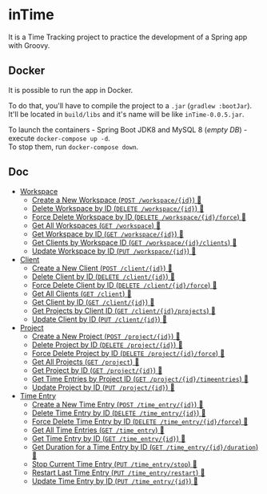 # inTime
It is a Time Tracking project to practice the development of a Spring app with Groovy.

## Docker
It is possible to run the app in Docker.

To do that, you'll have to compile the project to a `.jar` (`gradlew :bootJar`).  
It'll be located in `build/libs` and it's name will be like `inTime-0.0.5.jar`.

To launch the containers - Spring Boot JDK8 and MySQL 8 (_empty DB_) - execute `docker-compose up -d`.  
To stop them, run `docker-compose down`.

## Doc
- [Workspace](docs/REST%20API%20Entities/Workspace.md)
	- [Create a New Workspace (`POST /workspace/{id}`) 🔗](docs/REST%20API%20Entities/Workspace/Create-New-Workspace.md)
	- [Delete Workspace by ID (`DELETE /workspace/{id}`) 🔗](docs/REST%20API%20Entities/Workspace/Delete-Workspace-by-ID.md)
	- [Force Delete Workspace by ID (`DELETE /workspace/{id}/force`) 🔗](docs/REST%20API%20Entities/Workspace/Force-Delete-Workspace-by-ID.md)
	- [Get All Workspaces (`GET /workspace`) 🔗](docs/REST%20API%20Entities/Workspace/Get-All-Workspaces.md)
	- [Get Workspace by ID (`GET /workspace/{id}`) 🔗](docs/REST%20API%20Entities/Workspace/Get-Workspace-by-ID.md)
	- [Get Clients by Workspace ID (`GET /workspace/{id}/clients`) 🔗](docs/REST%20API%20Entities/Workspace/Get-Clients-by-Workspace-ID.md)
	- [Update Workspace by ID (`PUT /workspace/{id}`) 🔗](docs/REST%20API%20Entities/Workspace/Update-Workspace-by-ID.md)
- [Client](docs/REST%20API%20Entities/Client.md)
	- [Create a New Client (`POST /client/{id}`) 🔗](docs/REST%20API%20Entities/Client/Create-New-Client.md)
	- [Delete Client by ID (`DELETE /client/{id}`) 🔗](docs/REST%20API%20Entities/Client/Delete-Client-by-ID.md)
	- [Force Delete Client by ID (`DELETE /client/{id}/force`) 🔗](docs/REST%20API%20Entities/Client/Force-Delete-Client-by-ID.md)
	- [Get All Clients (`GET /client`) 🔗](docs/REST%20API%20Entities/Client/Get-All-Clients.md)
	- [Get Client by ID (`GET /client/{id}`) 🔗](docs/REST%20API%20Entities/Client/Get-Client-by-ID.md)
	- [Get Projects by Client ID (`GET /client/{id}/projects`) 🔗](docs/REST%20API%20Entities/Client/Get-Projects-by-Client-ID.md)
	- [Update Client by ID (`PUT /client/{id}`) 🔗](docs/REST%20API%20Entities/Client/Update-Client-by-ID.md)
- [Project](docs/REST%20API%20Entities/Project.md)
	- [Create a New Project (`POST /project/{id}`) 🔗](docs/REST%20API%20Entities/Project/Create-New-Project.md)
	- [Delete Project by ID (`DELETE /project/{id}`) 🔗](docs/REST%20API%20Entities/Project/Delete-Project-by-ID.md)
	- [Force Delete Project by ID (`DELETE /project/{id}/force`) 🔗](docs/REST%20API%20Entities/Project/Force-Delete-Project-by-ID.md)
	- [Get All Projects (`GET /project`) 🔗](docs/REST%20API%20Entities/Project/Get-All-Projects.md)
	- [Get Project by ID (`GET /project/{id}`) 🔗](docs/REST%20API%20Entities/Project/Get-Project-by-ID.md)
	- [Get Time Entries by Project ID (`GET /project/{id}/timeentries`) 🔗](docs/REST%20API%20Entities/Project/Get-Time-Entries-by-Project-ID.md)
	- [Update Project by ID (`PUT /project/{id}`) 🔗](docs/REST%20API%20Entities/Project/Update-Project-by-ID.md)
- [Time Entry](docs/REST%20API%20Entities/Time%20Entry.md)
	- [Create a New Time Entry (`POST /time_entry/{id}`) 🔗](docs/REST%20API%20Entities/Time%20Entry/Create-New-Time-Entry.md)
	- [Delete Time Entry by ID (`DELETE /time_entry/{id}`) 🔗](docs/REST%20API%20Entities/Time%20Entry/Delete-Time-Entry-by-ID.md)
	- [Force Delete Time Entry by ID (`DELETE /time_entry/{id}/force`) 🔗](docs/REST%20API%20Entities/Time%20Entry/Force-Delete-Time-Entry-by-ID.md)
	- [Get All Time Entries (`GET /time_entry`) 🔗](docs/REST%20API%20Entities/Time%20Entry/Get-All-Time-Entries.md)
	- [Get Time Entry by ID (`GET /time_entry/{id}`) 🔗](docs/REST%20API%20Entities/Time%20Entry/Get-Time-Entry-by-ID.md)
	- [Get Duration for a Time Entry by ID (`GET /time_entry/{id}/duration`) 🔗](docs/REST%20API%20Entities/Time%20Entry/Get-Duration-Time-Entry-by-ID.md)
	- [Stop Current Time Entry (`PUT /time_entry/stop`) 🔗](docs/REST%20API%20Entities/Time%20Entry/Stop-Current-Time-Entry.md)
	- [Restart Last Time Entry (`PUT /time_entry/restart`) 🔗](docs/REST%20API%20Entities/Time%20Entry/Restart-Last-Time-Entry.md)
	- [Update Time Entry by ID (`PUT /time_entry/{id}`) 🔗](docs/REST%20API%20Entities/Time%20Entry/Update-Time-Entry-by-ID.md)

